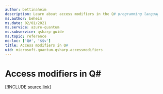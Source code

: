 ```yaml
---
author: bettinaheim
description: Learn about access modifiers in the Q# programming language.
ms.author: beheim
ms.date: 02/01/2021
ms.service: azure-quantum
ms.subservice: qsharp-guide
ms.topic: reference
no-loc: ['Q#', '$$v']
title: Access modifiers in Q#
uid: microsoft.quantum.qsharp.accessmodifiers
---
```


# Access modifiers in Q#

[!INCLUDE [source link](~/includes/qsharp-language/Specifications/Language/1_ProgramStructure/6_AccessModifiers.md)]